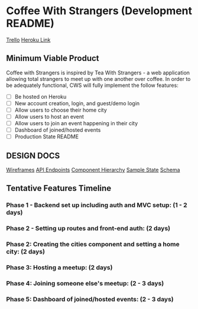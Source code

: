 # Coffee With Strangers (Development README)
[Trello](https://trello.com/b/UCKW7d5g/tea-with-strangers-clone)
[Heroku Link](https://coffee-with-strangers.herokuapp.com/)

## Minimum Viable Product
Coffee with Strangers is inspired by Tea With Strangers - a web application allowing total strangers to meet up with one another over coffee. In order to be adequately functional, CWS will fully implement the follow features:
- [ ] Be hosted on Heroku
- [ ] New account creation, login, and guest/demo login
- [ ] Allow users to choose their home city
- [ ] Allow users to host an event
- [ ] Allow users to join an event happening in their city
- [ ] Dashboard of joined/hosted events
- [ ] Production State README

## DESIGN DOCS
[Wireframes](./wireframes)
[API Endpoints](./api-endpoints.md)
[Component Hierarchy](./component-hierarchy.md)
[Sample State](./sample-state.md)
[Schema](./schema.md)

## Tentative Features Timeline
### Phase 1 - Backend set up including auth and MVC setup: (1 - 2 days)

### Phase 2 - Setting up routes and front-end auth: (2  days)

### Phase 2: Creating the cities component and setting a home city: (2 days)

### Phase 3: Hosting a meetup: (2 days)

### Phase 4: Joining someone else's meetup: (2 - 3 days)

### Phase 5: Dashboard of joined/hosted events: (2 - 3 days)
